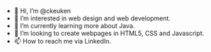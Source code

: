 - 👋 Hi, I’m @ckeuken
- 👀 I’m interested in web design and web development.
- 🌱 I’m currently learning more about Java.
- 💞️ I’m looking to create webpages in HTML5, CSS and Javascript.
- 📫 How to reach me via LinkedIn.

<!---
ckeuken/ckeuken is a ✨ special ✨ repository because its `README.md` (this file) appears on your GitHub profile.
You can click the Preview link to take a look at your changes.
--->
